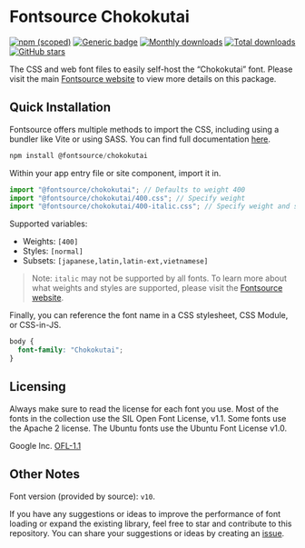 # Fontsource Chokokutai

[![npm (scoped)](https://img.shields.io/npm/v/@fontsource/chokokutai?color=brightgreen)](https://www.npmjs.com/package/@fontsource/chokokutai) [![Generic badge](https://img.shields.io/badge/fontsource-passing-brightgreen)](https://github.com/fontsource/fontsource) [![Monthly downloads](https://badgen.net/npm/dm/@fontsource/chokokutai)](https://github.com/fontsource/fontsource) [![Total downloads](https://badgen.net/npm/dt/@fontsource/chokokutai)](https://github.com/fontsource/fontsource) [![GitHub stars](https://img.shields.io/github/stars/fontsource/fontsource.svg?style=social&label=Star)](https://github.com/fontsource/fontsource/stargazers)

The CSS and web font files to easily self-host the “Chokokutai” font. Please visit the main [Fontsource website](https://fontsource.org/fonts/chokokutai) to view more details on this package.

## Quick Installation

Fontsource offers multiple methods to import the CSS, including using a bundler like Vite or using SASS. You can find full documentation [here](https://fontsource.org/docs/getting-started/introduction).

```javascript
npm install @fontsource/chokokutai
```

Within your app entry file or site component, import it in.

```javascript
import "@fontsource/chokokutai"; // Defaults to weight 400
import "@fontsource/chokokutai/400.css"; // Specify weight
import "@fontsource/chokokutai/400-italic.css"; // Specify weight and style
```

Supported variables:
- Weights: `[400]`
- Styles: `[normal]`
- Subsets: `[japanese,latin,latin-ext,vietnamese]`

> Note: `italic` may not be supported by all fonts. To learn more about what weights and styles are supported, please visit the [Fontsource website](https://fontsource.org/fonts/chokokutai).

Finally, you can reference the font name in a CSS stylesheet, CSS Module, or CSS-in-JS.

```css
body {
  font-family: "Chokokutai";
}
```

## Licensing
Always make sure to read the license for each font you use. Most of the fonts in the collection use the SIL Open Font License, v1.1. Some fonts use the Apache 2 license. The Ubuntu fonts use the Ubuntu Font License v1.0.

Google Inc.
[OFL-1.1](http://scripts.sil.org/OFL)

## Other Notes
Font version (provided by source): `v10`.

If you have any suggestions or ideas to improve the performance of font loading or expand the existing library, feel free to star and contribute to this repository. You can share your suggestions or ideas by creating an [issue](https://github.com/fontsource/fontsource/issues).